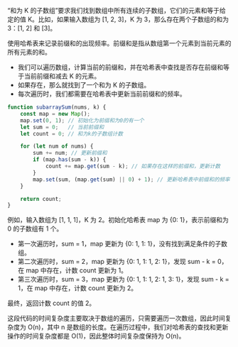 “和为 K 的子数组”要求我们找到数组中所有连续的子数组，它们的元素和等于给定的值 K。比如，如果输入数组为 [1, 2, 3]，K 为 3，那么存在两个子数组的和为 3：[1, 2] 和 [3]。

使用哈希表来记录前缀和的出现频率。前缀和是指从数组第一个元素到当前元素的所有元素的和。

- 我们可以遍历数组，计算当前的前缀和，并在哈希表中查找是否存在前缀和等于当前前缀和减去 K 的元素。
- 如果存在，那么就找到了一个和为 K 的子数组。
- 每次遍历时，我们都需要在哈希表中更新当前前缀和的频率。
```javascript
function subarraySum(nums, k) {
    const map = new Map();
    map.set(0, 1); // 初始化为前缀和为0的有一个
    let sum = 0;   // 当前前缀和
    let count = 0; // 和为k的子数组计数

    for (let num of nums) {
        sum += num; // 更新前缀和
        if (map.has(sum - k)) {
            count += map.get(sum - k); // 如果存在这样的前缀和，更新计数
        }
        map.set(sum, (map.get(sum) || 0) + 1); // 更新哈希表中前缀和的频率
    }

    return count;
}
```
例如，输入数组为 [1, 1, 1]，K 为 2。初始化哈希表 map 为 {0: 1}，表示前缀和为 0 的子数组有 1 个。

- 第一次遍历时，sum = 1，map 更新为 {0: 1, 1: 1}，没有找到满足条件的子数组。
- 第二次遍历时，sum = 2，map 更新为 {0: 1, 1: 1, 2: 1}，发现 sum - k = 0，在 map 中存在，计数 count 更新为 1。
- 第三次遍历时，sum = 3，map 更新为 {0: 1, 1: 1, 2: 1, 3: 1}，发现 sum - k = 1，在 map 中存在，计数 count 更新为 2。

最终，返回计数 count 的值 2。

这段代码的时间复杂度主要取决于数组的遍历，只需要遍历一次数组，因此时间复杂度为 O(n)，其中 n 是数组的长度。在遍历过程中，我们对哈希表的查找和更新操作的时间复杂度都是 O(1)，因此整体时间复杂度保持为 O(n)。


